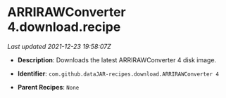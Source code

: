 # ARRIRAWConverter 4.download.recipe

_Last updated 2021-12-23 19:58:07Z_

- **Description**: Downloads the latest ARRIRAWConverter 4 disk image.

- **Identifier**: `com.github.dataJAR-recipes.download.ARRIRAWConverter 4`

- **Parent Recipes**: `None`